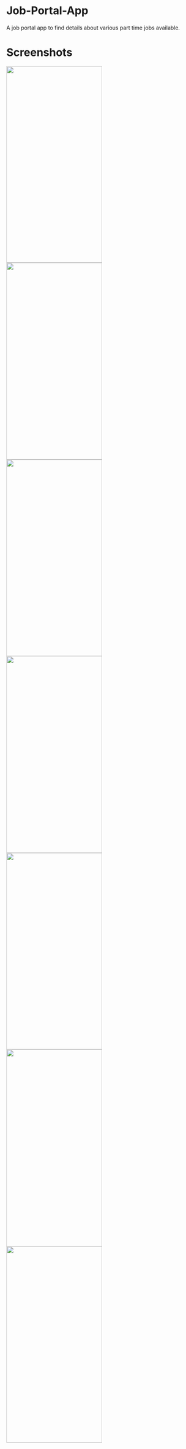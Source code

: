 # Job-Portal-App
A job portal app to find details about various part time jobs available. 

# Screenshots

<a href="url"><img src="https://user-images.githubusercontent.com/78342322/125240612-f505b400-e307-11eb-8957-8843733bb1ae.jpg" align="left" height="512.5" width="250" ></a>

<a href="url"><img src="https://user-images.githubusercontent.com/78342322/125240639-fafb9500-e307-11eb-9142-d82acab2d979.jpg" align="left" height="512.5" width="250" ></a>

<a href="url"><img src="https://user-images.githubusercontent.com/78342322/125240652-018a0c80-e308-11eb-833d-b3b62619f87d.jpg" align="left" height="512.5" width="250" ></a>

<br /><br />

<a href="url"><img src="https://user-images.githubusercontent.com/78342322/125240663-051d9380-e308-11eb-9670-46c8d78198e4.jpg" align="left" height="512.5" width="250" ></a>

<a href="url"><img src="https://user-images.githubusercontent.com/78342322/125240672-08188400-e308-11eb-934e-58969f54d1f5.jpg" align="left" height="512.5" width="250" ></a>

<a href="url"><img src="https://user-images.githubusercontent.com/78342322/125240682-0b137480-e308-11eb-9c0b-f878c32d91c7.jpg" align="left" height="512.5" width="250" ></a>

<br /><br />

<a href="url"><img src="https://user-images.githubusercontent.com/78342322/125240687-0e0e6500-e308-11eb-808a-74aeedca5c6f.jpg" align="left" height="512.5" width="250" ></a>
